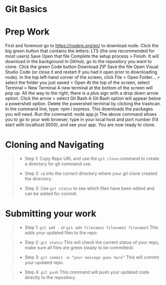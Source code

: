 # Git Basics

# Prep Work
First and foremost go to https://nodejs.org/en/  to download node.
Click the big green button that contains the letters: LTS (the one recommended for most users)
Save
Open that file
Complete the setup process > Finish. It will download in the background
In GitHub, go to the repository you want to clone.
Click the green Code button
Download ZIP
Save the file
Open Visual Studio Code (or close it and restart if you had it open prior to downloading node).
In the top left-hand corner of the screen, click File > Open Folder… > select the folder you just saved > Open
At the top of the screen, select Terminal > New Terminal
A new terminal at the bottom of the screen will pop up. All the way to the right, there is a plus sign with a drop down arrow option. Click the arrow > select Git Bash
A Git Bash option will appear below a powershell option. Delete the powershell terminal by clicking the trashcan. 
In the command line, type: npm i express. This downloads the packages you will need. 
Run the command: node app.js
The above command allows you to go to your web browser, type in your local host and port number (I’d start with localhost:3000), and see your app. 
You are now ready to clone.





























# Cloning and Navigating 

>* Step 1: Copy Repo URL and use the `git clone` command to create a directory for git command use.

>* Step 2: `cd` into the correct directory where your git clone created the directory.

>* Step 3: Use `git status` to see which files have been edited and can be added for commit.





# Submitting your work
>* Step 1: `git add .` or `git add filename1 filename2 filename3` This adds your updated files to the repo.

>* Step 2: `git status` This will check the current status of your repo, make sure all files are green (ready to be committed).

>* Step 3: `git commit -m “your message goes here”` This will commit your updated repo.

>* Step 4: `git push` This command will push your updated code directly to the repository.

